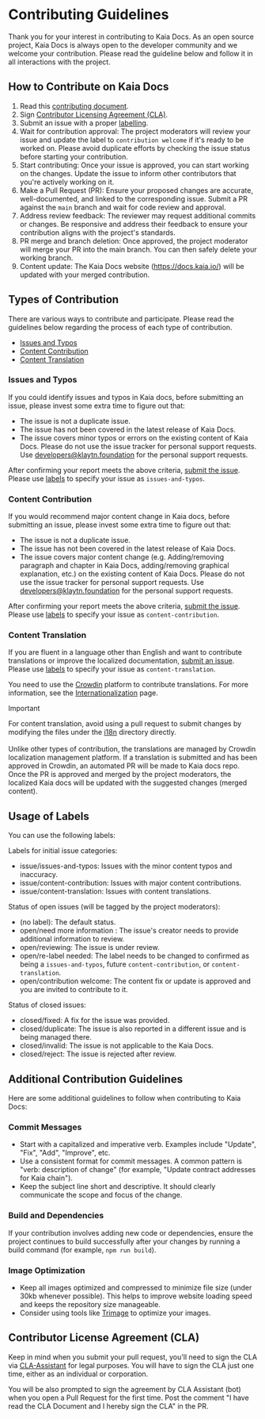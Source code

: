 # Contributing Guidelines

Thank you for your interest in contributing to Kaia Docs. As an open source project, Kaia Docs is always open to the developer community and we welcome your contribution. Please read the guideline below and follow it in all interactions with the project.

## How to Contribute on Kaia Docs

1. Read this [contributing document](./CONTRIBUTING.md).
2. Sign [Contributor Licensing Agreement (CLA)](#contributor-license-agreement-cla).
3. Submit an issue with a proper [labelling](#usage-of-labels).
4. Wait for contribution approval: The project moderators will review your issue and update the label to `contribution welcome` if it's ready to be worked on. Please avoid duplicate efforts by checking the issue status before starting your contribution.
5. Start contributing: Once your issue is approved, you can start working on the changes. Update the issue to inform other contributors that you're actively working on it.
6. Make a Pull Request (PR): Ensure your proposed changes are accurate, well-documented, and linked to the corresponding issue. Submit a PR against the `main` branch and wait for code review and approval.
7. Address review feedback: The reviewer may request additional commits or changes. Be responsive and address their feedback to ensure your contribution aligns with the project's standards.
8. PR merge and branch deletion: Once approved, the project moderator will merge your PR into the main branch. You can then safely delete your working branch.
9. Content update: The Kaia Docs website (https://docs.kaia.io/) will be updated with your merged contribution.

## Types of Contribution

There are various ways to contribute and participate. Please read the guidelines below regarding the process of each type of contribution.

- [Issues and Typos](#issues-and-typos)
- [Content Contribution](#content-contribution)
- [Content Translation](#content-translation)

### Issues and Typos

If you could identify issues and typos in Kaia docs, before submitting an issue, please invest some extra time to figure out that:

- The issue is not a duplicate issue.
- The issue has not been covered in the latest release of Kaia Docs.
- The issue covers minor typos or errors on the existing content of Kaia Docs.
Please do not use the issue tracker for personal support requests. Use developers@klaytn.foundation for the personal support requests.

After confirming your report meets the above criteria, [submit the issue](https://github.com/kaiachain/kaia-docs/issues). Please use [labels](#usage-of-labels) to specify your issue as `issues-and-typos`.

### Content Contribution

If you would recommend major content change in Kaia docs, before submitting an issue, please invest some extra time to figure out that:

- The issue is not a duplicate issue.
- The issue has not been covered in the latest release of Kaia Docs.
- The issue covers major content change (e.g. Adding/removing paragraph and chapter in Kaia Docs, adding/removing graphical explanation, etc.) on the existing content of Kaia Docs.
Please do not use the issue tracker for personal support requests. Use developers@klaytn.foundation for the personal support requests.

After confirming your report meets the above criteria, [submit the issue](https://github.com/kaiachain/kaia-docs/issues). Please use [labels](#usage-of-labels) to specify your issue as `content-contribution`.

### Content Translation

If you are fluent in a language other than English and want to contribute translations or improve the localized documentation, [submit an issue](https://github.com/kaiachain/kaia-docs/issues). Please use [labels](#usage-of-labels) to specify your issue as `content-translation`.

You need to use the [Crowdin](https://crowdin.com/project/klaytn-docs) platform to contribute translations. For more information, see the [Internationalization](https://docs.klaytn.foundation/docs/misc/internationalization/) page.

> [!IMPORTANT]  
> For content translation, avoid using a pull request to submit changes by modifying the files under the [i18n](https://github.com/klaytn/klaytn-docs/tree/main/i18n) directory directly. </br> </br> Unlike other types of contribution, the translations are managed by Crowdin localization management platform. If a translation is submitted and has been approved in Crowdin, an automated PR will be made to Kaia docs repo. Once the PR is approved and merged by the project moderators, the localized Kaia docs will be updated with the suggested changes (merged content).

## Usage of Labels

You can use the following labels:

Labels for initial issue categories:

- issue/issues-and-typos: Issues with the minor content typos and inaccuracy.
- issue/content-contribution: Issues with major content contributions.
- issue/content-translation: Issues with content translations.

Status of open issues (will be tagged by the project moderators):

- (no label): The default status.
- open/need more information : The issue's creator needs to provide additional information to review.
- open/reviewing: The issue is under review.
- open/re-label needed: The label needs to be changed to confirmed as being a `issues-and-typos`, future `content-contribution`, or `content-translation`.
- open/contribution welcome: The content fix or update is approved and you are invited to contribute to it.

Status of closed issues:

- closed/fixed: A fix for the issue was provided.
- closed/duplicate: The issue is also reported in a different issue and is being managed there.
- closed/invalid: The issue is not applicable to the Kaia Docs.
- closed/reject: The issue is rejected after review.

## Additional Contribution Guidelines

Here are some additional guidelines to follow when contributing to Kaia Docs:

### Commit Messages

- Start with a capitalized and imperative verb. Examples include "Update", "Fix", "Add", "Improve", etc.
- Use a consistent format for commit messages. A common pattern is "verb: description of change" (for example, "Update contract addresses for Kaia chain").
- Keep the subject line short and descriptive. It should clearly communicate the scope and focus of the change.

### Build and Dependencies

If your contribution involves adding new code or dependencies, ensure the project continues to build successfully after your changes by running a build command (for example, `npm run build`).

### Image Optimization

- Keep all images optimized and compressed to minimize file size (under 30kb whenever possible). This helps to improve website loading speed and keeps the repository size manageable.
- Consider using tools like [Trimage](https://trimage.org/) to optimize your images.

## Contributor License Agreement (CLA)

Keep in mind when you submit your pull request, you'll need to sign the CLA via [CLA-Assistant](https://cla-assistant.io/klaytn/klaytn-docs) for legal purposes. You will have to sign the CLA just one time, either as an individual or corporation.

You will be also prompted to sign the agreement by CLA Assistant (bot) when you open a Pull Request for the first time. Post the comment "I have read the CLA Document and I hereby sign the CLA" in the PR.